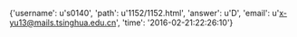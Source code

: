 {'username': u's0140', 'path': u'1152/1152.html', 'answer': u'D', 'email': u'x-yu13@mails.tsinghua.edu.cn', 'time': '2016-02-21:22:26:10'}